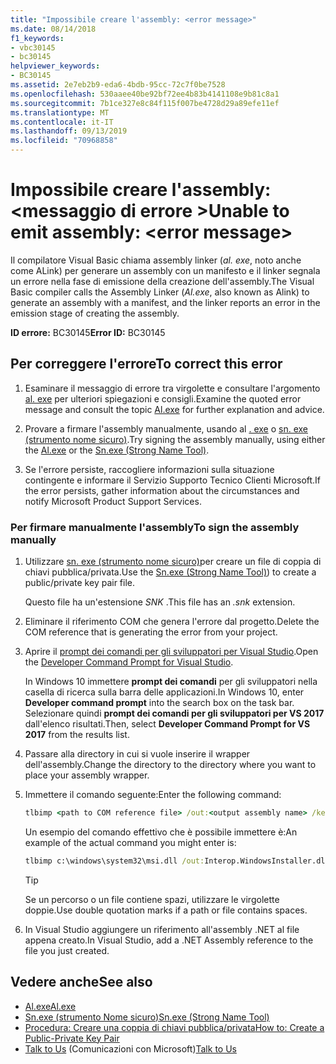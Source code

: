 ```yaml
---
title: "Impossibile creare l'assembly: <error message>"
ms.date: 08/14/2018
f1_keywords:
- vbc30145
- bc30145
helpviewer_keywords:
- BC30145
ms.assetid: 2e7eb2b9-eda6-4bdb-95cc-72c7f0be7528
ms.openlocfilehash: 530aaee40be92bf72ee4b83b4141108e9b81c8a1
ms.sourcegitcommit: 7b1ce327e8c84f115f007be4728d29a89efe11ef
ms.translationtype: MT
ms.contentlocale: it-IT
ms.lasthandoff: 09/13/2019
ms.locfileid: "70968858"
---
```

# <a name="unable-to-emit-assembly-error-message"></a><span data-ttu-id="8176a-102">Impossibile creare l'assembly: \<messaggio di errore ></span><span class="sxs-lookup"><span data-stu-id="8176a-102">Unable to emit assembly: \<error message></span></span>

<span data-ttu-id="8176a-103">Il compilatore Visual Basic chiama assembly linker (*al. exe*, noto anche come ALink) per generare un assembly con un manifesto e il linker segnala un errore nella fase di emissione della creazione dell'assembly.</span><span class="sxs-lookup"><span data-stu-id="8176a-103">The Visual Basic compiler calls the Assembly Linker (*Al.exe*, also known as Alink) to generate an assembly with a manifest, and the linker reports an error in the emission stage of creating the assembly.</span></span>

<span data-ttu-id="8176a-104">**ID errore:** BC30145</span><span class="sxs-lookup"><span data-stu-id="8176a-104">**Error ID:** BC30145</span></span>

## <a name="to-correct-this-error"></a><span data-ttu-id="8176a-105">Per correggere l'errore</span><span class="sxs-lookup"><span data-stu-id="8176a-105">To correct this error</span></span>

1. <span data-ttu-id="8176a-106">Esaminare il messaggio di errore tra virgolette e consultare l'argomento [al. exe](../../../framework/tools/al-exe-assembly-linker.md) per ulteriori spiegazioni e consigli.</span><span class="sxs-lookup"><span data-stu-id="8176a-106">Examine the quoted error message and consult the topic [Al.exe](../../../framework/tools/al-exe-assembly-linker.md) for further explanation and advice.</span></span>

2. <span data-ttu-id="8176a-107">Provare a firmare l'assembly manualmente, usando al [. exe](../../../framework/tools/al-exe-assembly-linker.md) o [sn. exe (strumento nome sicuro)](../../../framework/tools/sn-exe-strong-name-tool.md).</span><span class="sxs-lookup"><span data-stu-id="8176a-107">Try signing the assembly manually, using either the [Al.exe](../../../framework/tools/al-exe-assembly-linker.md) or the [Sn.exe (Strong Name Tool)](../../../framework/tools/sn-exe-strong-name-tool.md).</span></span>

3. <span data-ttu-id="8176a-108">Se l'errore persiste, raccogliere informazioni sulla situazione contingente e informare il Servizio Supporto Tecnico Clienti Microsoft.</span><span class="sxs-lookup"><span data-stu-id="8176a-108">If the error persists, gather information about the circumstances and notify Microsoft Product Support Services.</span></span>

### <a name="to-sign-the-assembly-manually"></a><span data-ttu-id="8176a-109">Per firmare manualmente l'assembly</span><span class="sxs-lookup"><span data-stu-id="8176a-109">To sign the assembly manually</span></span>

1. <span data-ttu-id="8176a-110">Utilizzare [sn. exe (strumento nome sicuro)](../../../framework/tools/sn-exe-strong-name-tool.md)per creare un file di coppia di chiavi pubblica/privata.</span><span class="sxs-lookup"><span data-stu-id="8176a-110">Use the [Sn.exe (Strong Name Tool)](../../../framework/tools/sn-exe-strong-name-tool.md)) to create a public/private key pair file.</span></span>

   <span data-ttu-id="8176a-111">Questo file ha un'estensione *SNK* .</span><span class="sxs-lookup"><span data-stu-id="8176a-111">This file has an *.snk* extension.</span></span>

2. <span data-ttu-id="8176a-112">Eliminare il riferimento COM che genera l'errore dal progetto.</span><span class="sxs-lookup"><span data-stu-id="8176a-112">Delete the COM reference that is generating the error from your project.</span></span>

3. <span data-ttu-id="8176a-113">Aprire il [prompt dei comandi per gli sviluppatori per Visual Studio](../../../framework/tools/developer-command-prompt-for-vs.md).</span><span class="sxs-lookup"><span data-stu-id="8176a-113">Open the [Developer Command Prompt for Visual Studio](../../../framework/tools/developer-command-prompt-for-vs.md).</span></span>

   <span data-ttu-id="8176a-114">In Windows 10 immettere **prompt dei comandi** per gli sviluppatori nella casella di ricerca sulla barra delle applicazioni.</span><span class="sxs-lookup"><span data-stu-id="8176a-114">In Windows 10, enter **Developer command prompt** into the search box on the task bar.</span></span> <span data-ttu-id="8176a-115">Selezionare quindi **prompt dei comandi per gli sviluppatori per VS 2017** dall'elenco risultati.</span><span class="sxs-lookup"><span data-stu-id="8176a-115">Then, select **Developer Command Prompt for VS 2017** from the results list.</span></span>

4. <span data-ttu-id="8176a-116">Passare alla directory in cui si vuole inserire il wrapper dell'assembly.</span><span class="sxs-lookup"><span data-stu-id="8176a-116">Change the directory to the directory where you want to place your assembly wrapper.</span></span>

5. <span data-ttu-id="8176a-117">Immettere il comando seguente:</span><span class="sxs-lookup"><span data-stu-id="8176a-117">Enter the following command:</span></span>

    ```cmd
    tlbimp <path to COM reference file> /out:<output assembly name> /keyfile:<path to .snk file>
    ```

   <span data-ttu-id="8176a-118">Un esempio del comando effettivo che è possibile immettere è:</span><span class="sxs-lookup"><span data-stu-id="8176a-118">An example of the actual command you might enter is:</span></span>

    ```cmd
    tlbimp c:\windows\system32\msi.dll /out:Interop.WindowsInstaller.dll /keyfile:"c:\documents and settings\mykey.snk"
    ```

   > [!TIP]
   > <span data-ttu-id="8176a-119">Se un percorso o un file contiene spazi, utilizzare le virgolette doppie.</span><span class="sxs-lookup"><span data-stu-id="8176a-119">Use double quotation marks if a path or file contains spaces.</span></span>

6. <span data-ttu-id="8176a-120">In Visual Studio aggiungere un riferimento all'assembly .NET al file appena creato.</span><span class="sxs-lookup"><span data-stu-id="8176a-120">In Visual Studio, add a .NET Assembly reference to the file you just created.</span></span>

## <a name="see-also"></a><span data-ttu-id="8176a-121">Vedere anche</span><span class="sxs-lookup"><span data-stu-id="8176a-121">See also</span></span>

- [<span data-ttu-id="8176a-122">Al.exe</span><span class="sxs-lookup"><span data-stu-id="8176a-122">Al.exe</span></span>](../../../framework/tools/al-exe-assembly-linker.md)
- [<span data-ttu-id="8176a-123">Sn.exe (strumento Nome sicuro)</span><span class="sxs-lookup"><span data-stu-id="8176a-123">Sn.exe (Strong Name Tool)</span></span>](../../../framework/tools/sn-exe-strong-name-tool.md)
- [<span data-ttu-id="8176a-124">Procedura: Creare una coppia di chiavi pubblica/privata</span><span class="sxs-lookup"><span data-stu-id="8176a-124">How to: Create a Public-Private Key Pair</span></span>](../../../standard/assembly/create-public-private-key-pair.md)
- <span data-ttu-id="8176a-125">[Talk to Us](/visualstudio/ide/talk-to-us) (Comunicazioni con Microsoft)</span><span class="sxs-lookup"><span data-stu-id="8176a-125">[Talk to Us](/visualstudio/ide/talk-to-us)</span></span>
